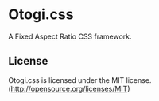 # Otogi.css

A Fixed Aspect Ratio CSS framework.

## License

Otogi.css is licensed under the MIT license. (http://opensource.org/licenses/MIT)
